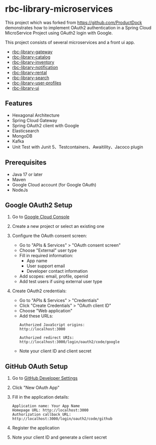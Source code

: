 # rbc-library-microservices

This project which was forked from https://github.com/ProductDock demonstrates how to implement OAuth2 authentication in
a Spring Cloud MicroService Project using OAuth2
login with Google.

This project consists of several microservices and a front ui app.

- [rbc-library-gateway](https://github.com/ProductDock/rbc-library-gateway)
- [rbc-library-catalog](https://github.com/ProductDock/rbc-library-catalog)
- [rbc-library-inventory](https://github.com/ProductDock/rbc-library-inventory)
- [rbc-library-notification](https://github.com/ProductDock/rbc-library-notification)
- [rbc-library-rental](https://github.com/ProductDock/rbc-library-rental)
- [rbc-library-search](https://github.com/ProductDock/rbc-library-search)
- [rbc-library-user-profiles](https://github.com/ProductDock/rbc-library-user-profiles)
- [rbc-library-ui](https://github.com/ProductDock/rbc-library-ui)

## Features

- Hexagonal Architecture
- Spring Cloud Gateway
- Spring OAuth2 client with Google
- Elasticsearch
- MongoDB
- Kafka
- Unit Test with Junit 5、Testcontainers、Awaitility、Jacoco plugin

## Prerequisites

- Java 17 or later
- Maven
- Google Cloud account (for Google OAuth)
- NodeJs

## Google OAuth2 Setup

1. Go to [Google Cloud Console](https://console.cloud.google.com/)

2. Create a new project or select an existing one

3. Configure the OAuth consent screen:
    - Go to "APIs & Services" > "OAuth consent screen"
    - Choose "External" user type
    - Fill in required information:
        - App name
        - User support email
        - Developer contact information
    - Add scopes: email, profile, openid
    - Add test users if using external user type

4. Create OAuth2 credentials:
    - Go to "APIs & Services" > "Credentials"
    - Click "Create Credentials" > "OAuth client ID"
    - Choose "Web application"
    - Add these URLs:
      ```
      Authorized JavaScript origins:
      http://localhost:3000
 
      Authorized redirect URIs:
      http://localhost:3000/login/oauth2/code/google
      ```
    - Note your client ID and client secret

## GitHub OAuth Setup

1. Go to [GitHub Developer Settings](https://github.com/settings/developers)

2. Click "New OAuth App"

3. Fill in the application details:
   ```
   Application name: Your App Name
   Homepage URL: http://localhost:3000
   Authorization callback URL: http://localhost:3000/login/oauth2/code/github
   ```

4. Register the application

5. Note your client ID and generate a client secret
